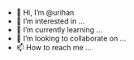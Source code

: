 - 👋 Hi, I’m @urihan
- 👀 I’m interested in ...
- 🌱 I’m currently learning ...
- 💞️ I’m looking to collaborate on ...
- 📫 How to reach me ...

<!---
urihan/urihan is a ✨ special ✨ repository because its `README.md` (this file) appears on your GitHub profile.
You can click the Preview link to take a look at your changes.
--->
